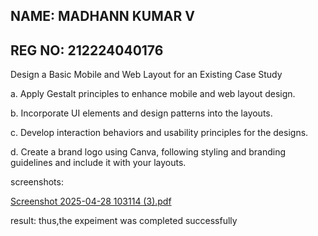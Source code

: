 ## NAME: MADHANN KUMAR V
## REG NO: 212224040176

Design a Basic Mobile and Web Layout for an Existing Case Study

a. Apply Gestalt principles to enhance mobile and web layout design.

b. Incorporate UI elements and design patterns into the layouts.

c. Develop interaction behaviors and usability principles for the designs.

d. Create a brand logo using Canva, following styling and branding guidelines and include it with your layouts.

screenshots:

[Screenshot 2025-04-28 103114 (3).pdf](https://github.com/user-attachments/files/20497626/Screenshot.2025-04-28.103114.3.pdf)

result: thus,the expeiment was completed successfully
